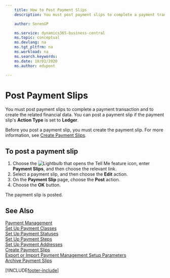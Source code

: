 ```yaml
---
    title: How to Post Payment Slips
    description: You must post payment slips to complete a payment transaction and to create the related financial data. You can post a payment slip if the payment slip's Action Type is set to Ledger.

    author: SorenGP

    ms.service: dynamics365-business-central
    ms.topic: conceptual
    ms.devlang: na
    ms.tgt_pltfrm: na
    ms.workload: na
    ms.search.keywords:
    ms.date: 10/01/2020
    ms.author: edupont

---
```

# Post Payment Slips
You must post payment slips to complete a payment transaction and to create the related financial data. You can post a payment slip if the payment slip's **Action Type** is set to **Ledger**.  

Before you post a payment slip, you must create the payment slip. For more information, see [Create Payment Slips](how-to-create-payment-slips.md).  

## To post a payment slip  

1.  Choose the ![Lightbulb that opens the Tell Me feature](../../media/ui-search/search_small.png "Tell me what you want to do") icon, enter **Payment Slips**, and then choose the relevant link.  
2.  Select a payment slip, and then choose the **Edit** action.  
3.  On the **Payment Slip** page, choose the **Post** action.  
4.  Choose the **OK** button.  

The payment slip is posted.  

## See Also  
 [Payment Management](payment-management.md)   
 [Set Up Payment Classes](how-to-set-up-payment-classes.md)   
 [Set Up Payment Statuses](how-to-set-up-payment-statuses.md)   
 [Set Up Payment Steps](how-to-set-up-payment-steps.md)   
 [Set Up Payment Addresses](how-to-set-up-payment-addresses.md)   
 [Create Payment Slips](how-to-create-payment-slips.md)   
 [Export or Import Payment Management Setup Parameters](how-to-export-or-import-payment-management-setup-parameters.md)   
 [Archive Payment Slips](how-to-archive-payment-slips.md)


[!INCLUDE[footer-include](../../includes/footer-banner.md)]